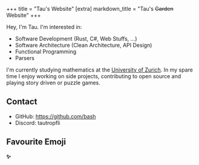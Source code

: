 +++
title = "Tau's Website"
[extra]
markdown_title = "Tau's ~~Garden~~ Website"
+++

Hey, I'm Tau. I'm interested in:
* Software Development (Rust, C#, Web Stuffs, …)
* Software Architecture (Clean Architecture, API Design)
* Functional Programming
* Parsers

I'm currently studying mathematics at the [University of Zurich][UZH].
In my spare time I enjoy working on side projects, contributing to open source and playing
story driven or puzzle games.

## Contact
* GitHub: <https://github.com/bash>
* Discord: tautropfli

## Favourite Emoji
<strong class="emoji">✨</strong>


[UZH]: https://www.uzh.ch/
